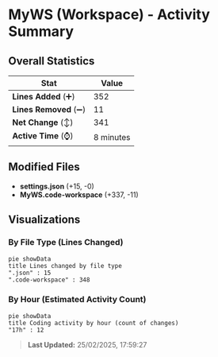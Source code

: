 # MyWS (Workspace) - Activity Summary 

## Overall Statistics

| Stat                   | Value                                                             |
| ---------------------- | ----------------------------------------------------------------- |
| **Lines Added** (➕)   | 352                                          |
| **Lines Removed** (➖) | 11                                        |
| **Net Change** (↕)    | 341                |
| **Active Time** (⌚)   | 8 minutes |


## Modified Files
- **settings.json** (+15, -0)
- **MyWS.code-workspace** (+337, -11)

## Visualizations

### By File Type (Lines Changed)

```mermaid
pie showData
title Lines changed by file type
".json" : 15
".code-workspace" : 348
```

### By Hour (Estimated Activity Count)

```mermaid
pie showData
title Coding activity by hour (count of changes)
"17h" : 12
```


> **Last Updated:** 25/02/2025, 17:59:27